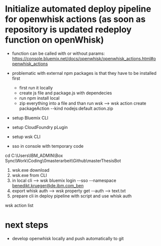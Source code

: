 # Initialize automated deploy pipeline for openwhisk actions (as soon as repository is updated redeploy function on openWhisk)

* function can be called with or without params: https://console.bluemix.net/docs/openwhisk/openwhisk_actions.html#openwhisk_actions

* problematic with external npm packages is that they have to be installed first
	* first run it locally
	* create js file and package.js with dependecies
	* run npm install local
	* zip everything into a file and than run wsk --> wsk action create packageAction --kind nodejs:default action.zip 

* setup Bluemix CLI
* setup CloudFoundry pLugin
* setup wsk CLI
* sso in console with temporary code


cd C:\Users\IBM_ADMIN\Box Sync\Work\Coding\0masterarbeit\Github\masterThesisBot 

1. wsk.exe download
2. wsk.exe from CLI
3. in local cli --> wsk bluemix login --sso --namespace benedikt.krueger@de.ibm.com_ben
4. export whisk auth --> wsk property get --auth --> text.txt
4. prepare cli in deploy pipeline with script and use whisk auth 

wsk action list


# next steps

* develop openwhisk locally and push automatically to git
